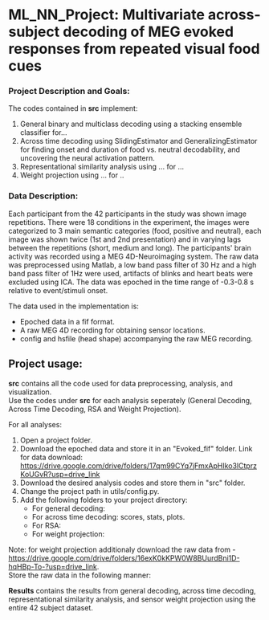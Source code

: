 # ML_NN_Project: Multivariate across-subject decoding of MEG evoked responses from repeated visual food cues

### Project Description and Goals:
The codes contained in **src** implement:
1. General binary and multiclass decoding using a stacking ensemble classifier for...
2. Across time decoding using SlidingEstimator and GeneralizingEstimator for finding onset and duration of food vs. neutral decodability, and uncovering the neural activation pattern. 
3. Representational similarity analysis using ... for ...
4. Weight projection using ... for ..

### Data Description:
Each participant from the 42 participants in the study was shown image repetitions. 
There were 18 conditions in the experiment, the images were categorized to 3 main semantic categories (food, positive and neutral), each image was shown twice (1st and 2nd presentation) and in varying lags between the repetitions (short, medium and long).
The participants' brain activity was recorded using a MEG 4D-Neuroimaging system. 
The raw data was preprocessed using Matlab, a low band pass filter of 30 Hz and a high band pass filter of 1Hz were used, artifacts of blinks and heart beats were excluded using ICA. The data was epoched in the time range of -0.3-0.8 s relative to event/stimuli onset. 

The data used in the implementation is:
* Epoched data in a fif format.
* A raw MEG 4D recording for obtaining sensor locations. 
* config and hsfile (head shape) accompanying the raw MEG recording.
  
## Project usage:
**src** contains all the code used for data preprocessing, analysis, and visualization.  
Use the codes under **src** for each analysis seperately (General Decoding, Across Time Decoding, RSA and Weight Projection). 

For all analyses:
  1. Open a project folder.
  2. Download the epoched data and store it in an "Evoked_fif" folder.
     Link for data download:  https://drive.google.com/drive/folders/17qm99CYq7jFmxApHIko3lCtprzKoUGvR?usp=drive_link
  3. Download the desired analysis codes and store them in "src" folder. 
  4. Change the project path in utils/config.py.
  5. Add the following folders to your project directory:
     * For general decoding: 
     * For across time decoding: scores, stats, plots.
     * For RSA:
     * For weight projection:
  
Note: for weight projection additionaly download the raw data from - 
https://drive.google.com/drive/folders/16exK0kKPW0W8BUurdBni1D-hqHBp-To-?usp=drive_link.  
Store the raw data in the following manner: 


**Results** contains the results from general decoding, across time decoding, representational similarity analysis, and sensor weight projection
using the entire 42 subject dataset.
